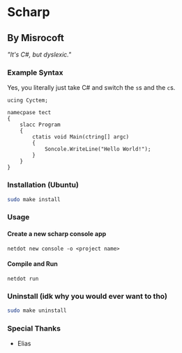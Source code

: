 # Scharp
## By Misrocoft
*"It's C#, but dyslexic."*

### Example Syntax
Yes, you literally just take C# and switch the `s`s and the `c`s.

```
ucing Cyctem;

namecpase tect
{
    slacc Program
    {
        ctatis void Main(ctring[] argc)
        {
            Soncole.WriteLine("Hello World!");
        }
    }
}
```

### Installation (Ubuntu)
```bash
sudo make install
```

### Usage
#### Create a new scharp console app
```
netdot new console -o <project name>
```

#### Compile and Run
```
netdot run
```

### Uninstall (idk why you would ever want to tho)
```bash
sudo make uninstall
```

### Special Thanks
- Elias